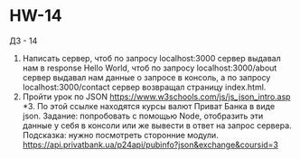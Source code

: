 # HW-14 
ДЗ - 14
1. Написать сервер, чтоб по запросу localhost:3000 сервер выдавал нам в response Hello World, чтоб по запросу localhost:3000/about сервер выдавал нам данные о запросе в консоль, а по запросу localhost:3000/contact сервер возвращал страницу index.html.
2. Пройти урок по JSON https://www.w3schools.com/js/js_json_intro.asp
*3. По этой ссылке находятся курсы валют Приват Банка в виде json. Задание: попробовать с помощью Node, отобразить эти данные у себя в консоли или же вывести в ответ на запрос сервера. Подсказка: нужно посмотреть сторонние модули.
https://api.privatbank.ua/p24api/pubinfo?json&exchange&coursid=3
